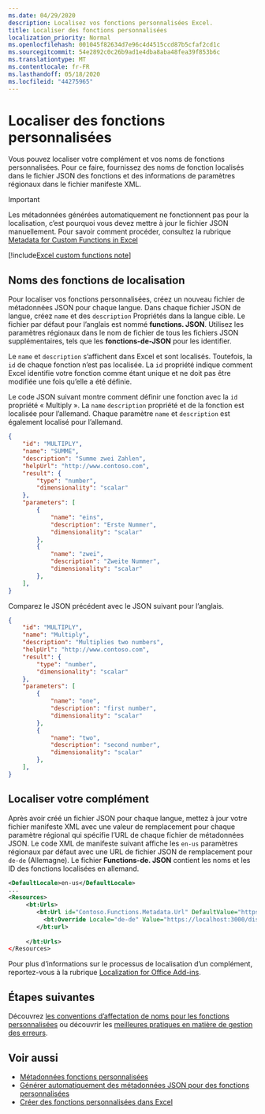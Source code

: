 ```yaml
---
ms.date: 04/29/2020
description: Localisez vos fonctions personnalisées Excel.
title: Localiser des fonctions personnalisées
localization_priority: Normal
ms.openlocfilehash: 001045f82634d7e96c4d4515ccd87b5cfaf2cd1c
ms.sourcegitcommit: 54e2892c0c26b9ad1e4dba8aba48fea39f853b6c
ms.translationtype: MT
ms.contentlocale: fr-FR
ms.lasthandoff: 05/18/2020
ms.locfileid: "44275965"
---
```

# <a name="localize-custom-functions"></a>Localiser des fonctions personnalisées

Vous pouvez localiser votre complément et vos noms de fonctions personnalisées. Pour ce faire, fournissez des noms de fonction localisés dans le fichier JSON des fonctions et des informations de paramètres régionaux dans le fichier manifeste XML.

>[!IMPORTANT]
> Les métadonnées générées automatiquement ne fonctionnent pas pour la localisation, c’est pourquoi vous devez mettre à jour le fichier JSON manuellement. Pour savoir comment procéder, consultez la rubrique [Metadata for Custom Functions in Excel](custom-functions-json.md)

[!include[Excel custom functions note](../includes/excel-custom-functions-note.md)]

## <a name="localize-function-names"></a>Noms des fonctions de localisation

Pour localiser vos fonctions personnalisées, créez un nouveau fichier de métadonnées JSON pour chaque langue. Dans chaque fichier JSON de langue, créez `name` et des `description` Propriétés dans la langue cible. Le fichier par défaut pour l’anglais est nommé **functions. JSON**. Utilisez les paramètres régionaux dans le nom de fichier de tous les fichiers JSON supplémentaires, tels que les **fonctions-de-JSON** pour les identifier.

Le `name` et `description` s’affichent dans Excel et sont localisés. Toutefois, la `id` de chaque fonction n’est pas localisée. La `id` propriété indique comment Excel identifie votre fonction comme étant unique et ne doit pas être modifiée une fois qu’elle a été définie.

Le code JSON suivant montre comment définir une fonction avec la `id` propriété « Multiply ». La `name` `description` propriété et de la fonction est localisée pour l’allemand. Chaque paramètre `name` et `description` est également localisé pour l’allemand.

```JSON
{
    "id": "MULTIPLY",
    "name": "SUMME",
    "description": "Summe zwei Zahlen",
    "helpUrl": "http://www.contoso.com",
    "result": {
        "type": "number",
        "dimensionality": "scalar"
    },
    "parameters": [
        {
            "name": "eins",
            "description": "Erste Nummer",
            "dimensionality": "scalar"
        },
        {
            "name": "zwei",
            "description": "Zweite Nummer",
            "dimensionality": "scalar"
        },
    ],
}
```

Comparez le JSON précédent avec le JSON suivant pour l’anglais.

```JSON
{
    "id": "MULTIPLY",
    "name": "Multiply",
    "description": "Multiplies two numbers",
    "helpUrl": "http://www.contoso.com",
    "result": {
        "type": "number",
        "dimensionality": "scalar"
    },
    "parameters": [
        {
            "name": "one",
            "description": "first number",
            "dimensionality": "scalar"
        },
        {
            "name": "two",
            "description": "second number",
            "dimensionality": "scalar"
        },
    ],
}
```

## <a name="localize-your-add-in"></a>Localiser votre complément

Après avoir créé un fichier JSON pour chaque langue, mettez à jour votre fichier manifeste XML avec une valeur de remplacement pour chaque paramètre régional qui spécifie l’URL de chaque fichier de métadonnées JSON. Le code XML de manifeste suivant affiche les `en-us` paramètres régionaux par défaut avec une URL de fichier JSON de remplacement pour `de-de` (Allemagne). Le fichier **Functions-de. JSON** contient les noms et les ID des fonctions localisées en allemand.

```XML
<DefaultLocale>en-us</DefaultLocale>
...
<Resources>
     <bt:Urls>
        <bt:Url id="Contoso.Functions.Metadata.Url" DefaultValue="https://localhost:3000/dist/functions.json"/>
          <bt:Override Locale="de-de" Value="https://localhost:3000/dist/functions-de.json" />
        </bt:url>
        
     </bt:Urls>
</Resources>
```

Pour plus d’informations sur le processus de localisation d’un complément, reportez-vous à la rubrique [Localization for Office Add-ins](../develop/localization.md#control-localization-from-the-manifest).

## <a name="next-steps"></a>Étapes suivantes
Découvrez [les conventions d’affectation de noms pour les fonctions personnalisées](custom-functions-naming.md) ou découvrir les [meilleures pratiques en matière de gestion des erreurs](custom-functions-errors.md).

## <a name="see-also"></a>Voir aussi

* [Métadonnées fonctions personnalisées](custom-functions-json.md)
* [Générer automatiquement des métadonnées JSON pour des fonctions personnalisées](custom-functions-json-autogeneration.md)
* [Créer des fonctions personnalisées dans Excel](custom-functions-overview.md)
